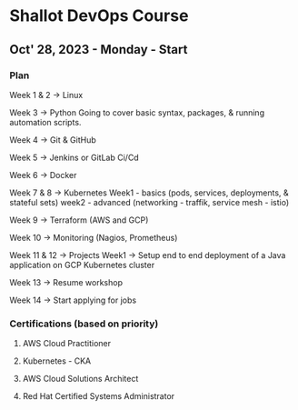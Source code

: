 # Shallot DevOps Course

## Oct' 28, 2023 - Monday - Start

### Plan

Week 1 & 2 -> Linux

Week 3 -> Python
	Going to cover basic syntax, packages, & running automation scripts. 

Week 4 -> Git & GitHub

Week 5 -> Jenkins or GitLab Ci/Cd

Week 6 -> Docker 

Week 7 & 8 -> Kubernetes
	Week1 - basics (pods, services, deployments, & stateful sets)
	week2 - advanced (networking - traffik, service mesh - istio)

Week 9 -> Terraform (AWS and GCP)

Week 10 -> Monitoring (Nagios, Prometheus)

Week 11 & 12 -> Projects 
	Week1 -> Setup end to end deployment of a Java application on GCP Kubernetes cluster

Week 13 -> Resume workshop

Week 14 -> Start applying for jobs

### Certifications (based on priority)

1. AWS Cloud Practitioner

2. Kubernetes - CKA 

3. AWS Cloud Solutions Architect

4. Red Hat Certified Systems Administrator
